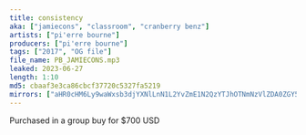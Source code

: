 ```yaml
---
title: consistency
aka: ["jamiecons", "classroom", "cranberry benz"]
artists: ["pi'erre bourne"]
producers: ["pi'erre bourne"]
tags: ["2017", "OG file"]
file_name: PB_JAMIECONS.mp3
leaked: 2023-06-27
length: 1:10
md5: cbaaf3e3ca86cbcf37720c5327fa5219
mirrors: ["aHR0cHM6Ly9waWxsb3djYXNlLnN1L2YvZmE1N2QzYTJhOTNmNzVlZDA0ZGY5YmI4NTM4Yzk3NzA=", "aHR0cHM6Ly9waXhlbGRyYWluLmNvbS91L0JaZkE5NlpL", "aHR0cHM6Ly9kYnJlZS5vcmcvdi9mOTQ4NjM=", "aHR0cHM6Ly9rcmFrZW5maWxlcy5jb20vdmlldy9EVE5VRWRaWEJzL2ZpbGUuaHRtbA=="]
---
```

Purchased in a group buy for $700 USD
